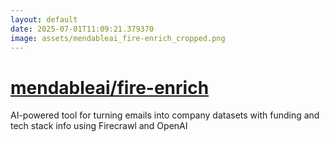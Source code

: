 ```yaml
---
layout: default
date: 2025-07-01T11:09:21.379370
image: assets/mendableai_fire-enrich_cropped.png
---
```


# [mendableai/fire-enrich](https://github.com/mendableai/fire-enrich)

AI-powered tool for turning emails into company datasets with funding and tech stack info using Firecrawl and OpenAI
